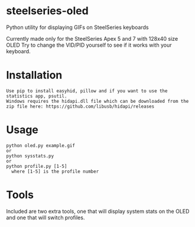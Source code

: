 # steelseries-oled
Python utility for displaying GIFs on SteelSeries keyboards

Currently made only for the SteelSeries Apex 5 and 7 with 128x40 size OLED
Try to change the VID/PID yourself to see if it works with your keyboard.

# Installation
```
Use pip to install easyhid, pillow and if you want to use the statistics app, psutil.
Windows requires the hidapi.dll file which can be downloaded from the zip file here: https://github.com/libusb/hidapi/releases
```

# Usage
```
python oled.py example.gif
or
python sysstats.py
or
python profile.py [1-5]
  where [1-5] is the profile number
```
# Tools
Included are two extra tools, one that will display system stats on the OLED and one that will switch profiles.
